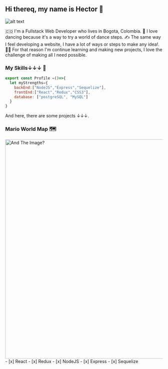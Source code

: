 ## Hi thereq, my name is Hector 👋

<!--
**akiibajin/akiibajin** is a ✨ _special_ ✨ repository because its `README.md` (this file) appears on your GitHub profile.

Here are some ideas to get you started:

- 🔭 I’m currently working on ...
- 🌱 I’m currently learning ...
- 👯 I’m looking to collaborate on ...
- 🤔 I’m looking for help with ...
- 💬 Ask me about ...
- 📫 How to reach me: ...
- 😄 Pronouns: ...
- ⚡ Fun fact: ...
-->
![alt text](https://yadotek.com/wp-content/uploads/2020/07/jsposter.jpg)

🇨🇴 I'm a Fullstack Web Developer who lives in Bogota, Colombia.
🕺 I love dancing because it's a way to try a world of dance steps.
✍️ The same way I feel developing a website, I have a lot of ways or steps to make any idea!.
🧑‍🎓 For that reason I'm continue learning and making new projects, I love the challenge of making all I need possible.
### My Skills↓↓↓ 📶
```javascript
export const Profile =()=>{
  let myStrengths={
    backEnd:["NodeJS","Express","Sequelize"],
    frontEnd:["React","Redux","CSS3"],
    database: ["postgreSQL", "MySQL"]
  }
}
```
And here, there are some projects ↓↓↓.

### Mario World Map 🗺️
<img src="BeFunky-collage.png" width="700" alt="And The Image?">
  - [x] React
  - [x] Redux
  - [x] NodeJS
  - [x] Express
  - [x] Sequelize 
